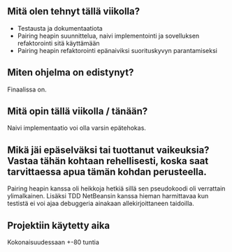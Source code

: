 ## Mitä olen tehnyt tällä viikolla?

* Testausta ja dokumentaatiota
* Pairing heapin suunnittelua, naivi implementointi ja sovelluksen refaktorointi sitä käyttämään
* Pairing heapin refaktorointi epänaiviksi suorituskyvyn parantamiseksi


## Miten ohjelma on edistynyt?

Finaalissa on.


## Mitä opin tällä viikolla / tänään?

Naivi implementaatio voi olla varsin epätehokas.


## Mikä jäi epäselväksi tai tuottanut vaikeuksia? Vastaa tähän kohtaan rehellisesti, koska saat tarvittaessa apua tämän kohdan perusteella.

Pairing heapin kanssa oli heikkoja hetkiä sillä sen pseudokoodi oli verrattain ylimalkainen. Lisäksi TDD NetBeansin kanssa hieman harmittavaa kun testistä ei voi ajaa debuggeria ainakaan allekirjoittaneen taidoilla.


## Projektiin käytetty aika

Kokonaisuudessaan +-80 tuntia